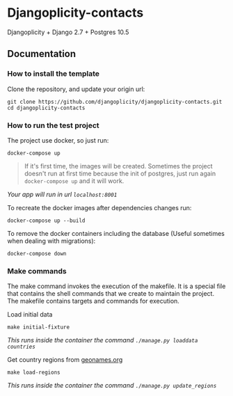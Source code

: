# Djangoplicity-contacts

Djangoplicity + Django 2.7 + Postgres 10.5

## Documentation ##

### How to install the template ###

Clone the repository, and update your origin url: 
```
git clone https://github.com/djangoplicity/djangoplicity-contacts.git
cd djangoplicity-contacts
```

### How to run the test project ###

The project use docker, so just run:

```
docker-compose up
```

> If it's first time, the images will be created. Sometimes the project doesn't run at first time because the init of postgres, just run again `docker-compose up` and it will work.

*Your app will run in url `localhost:8001`*

To recreate the docker images after dependencies changes run:

```
docker-compose up --build
```

To remove the docker containers including the database (Useful sometimes when dealing with migrations):

```
docker-compose down
```

### Make commands

The make command invokes the execution of the makefile. It is a special file that contains the shell commands that we create to maintain the project. The makefile contains targets and commands for execution.

Load initial data

```
make initial-fixture
```
*This runs inside the container the command ```./manage.py loaddata countries```*

Get country regions from [geonames.org](https://www.geonames.org/)
```
make load-regions
```
*This runs inside the container the command ```./manage.py update_regions```*
